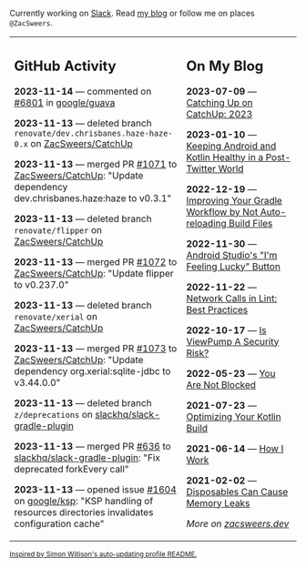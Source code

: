 Currently working on [Slack](https://slack.com/). Read [my blog](https://zacsweers.dev/) or follow me on places `@ZacSweers`.

<table><tr><td valign="top" width="60%">

## GitHub Activity
<!-- githubActivity starts -->
**2023-11-14** — commented on [#6801](https://github.com/google/guava/issues/6801#issuecomment-1810435635) in [google/guava](https://github.com/google/guava)

**2023-11-13** — deleted branch `renovate/dev.chrisbanes.haze-haze-0.x` on [ZacSweers/CatchUp](https://github.com/ZacSweers/CatchUp)

**2023-11-13** — merged PR [#1071](https://github.com/ZacSweers/CatchUp/pull/1071) to [ZacSweers/CatchUp](https://github.com/ZacSweers/CatchUp): "Update dependency dev.chrisbanes.haze:haze to v0.3.1"

**2023-11-13** — deleted branch `renovate/flipper` on [ZacSweers/CatchUp](https://github.com/ZacSweers/CatchUp)

**2023-11-13** — merged PR [#1072](https://github.com/ZacSweers/CatchUp/pull/1072) to [ZacSweers/CatchUp](https://github.com/ZacSweers/CatchUp): "Update flipper to v0.237.0"

**2023-11-13** — deleted branch `renovate/xerial` on [ZacSweers/CatchUp](https://github.com/ZacSweers/CatchUp)

**2023-11-13** — merged PR [#1073](https://github.com/ZacSweers/CatchUp/pull/1073) to [ZacSweers/CatchUp](https://github.com/ZacSweers/CatchUp): "Update dependency org.xerial:sqlite-jdbc to v3.44.0.0"

**2023-11-13** — deleted branch `z/deprecations` on [slackhq/slack-gradle-plugin](https://github.com/slackhq/slack-gradle-plugin)

**2023-11-13** — merged PR [#636](https://github.com/slackhq/slack-gradle-plugin/pull/636) to [slackhq/slack-gradle-plugin](https://github.com/slackhq/slack-gradle-plugin): "Fix deprecated forkEvery call"

**2023-11-13** — opened issue [#1604](https://github.com/google/ksp/issues/1604) on [google/ksp](https://github.com/google/ksp): "KSP handling of resources directories invalidates configuration cache"
<!-- githubActivity ends -->
</td><td valign="top" width="40%">

## On My Blog
<!-- blog starts -->
**2023-07-09** — [Catching Up on CatchUp: 2023](https://www.zacsweers.dev/catching-up-on-catchup-2023/)

**2023-01-10** — [Keeping Android and Kotlin Healthy in a Post-Twitter World](https://www.zacsweers.dev/keeping-android-healthy/)

**2022-12-19** — [Improving Your Gradle Workflow by Not Auto-reloading Build Files](https://www.zacsweers.dev/improving-your-workflow-by-not-auto-reloading-build-files/)

**2022-11-30** — [Android Studio's "I'm Feeling Lucky" Button](https://www.zacsweers.dev/android-studios-im-feeling-lucky-button/)

**2022-11-22** — [Network Calls in Lint: Best Practices](https://www.zacsweers.dev/network-calls-in-lint-best-practices/)

**2022-10-17** — [Is ViewPump A Security Risk?](https://www.zacsweers.dev/is-viewpump-a-security-risk/)

**2022-05-23** — [You Are Not Blocked](https://www.zacsweers.dev/you-are-not-blocked/)

**2021-07-23** — [Optimizing Your Kotlin Build](https://www.zacsweers.dev/optimizing-your-kotlin-build/)

**2021-06-14** — [How I Work](https://www.zacsweers.dev/how-i-work/)

**2021-02-02** — [Disposables Can Cause Memory Leaks](https://www.zacsweers.dev/disposables-can-cause-memory-leaks/)
<!-- blog ends -->
_More on [zacsweers.dev](https://zacsweers.dev/)_
</td></tr></table>

<sub><a href="https://simonwillison.net/2020/Jul/10/self-updating-profile-readme/">Inspired by Simon Willison's auto-updating profile README.</a></sub>